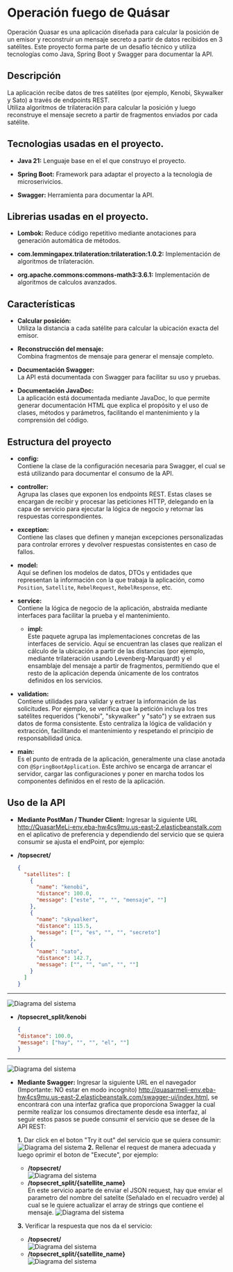 # Operación fuego de Quásar

Operación Quasar es una aplicación diseñada para calcular la posición de un emisor y reconstruir un mensaje secreto a partir de datos recibidos en 3 satélites. Este proyecto forma parte de un desafío técnico y utiliza tecnologías como Java, Spring Boot y Swagger para documentar la API.

## Descripción

La aplicación recibe datos de tres satélites (por ejemplo, Kenobi, Skywalker y Sato) a través de endpoints REST.  
Utiliza algoritmos de trilateración para calcular la posición y luego reconstruye el mensaje secreto a partir de fragmentos enviados por cada satélite.

## Tecnologias usadas en el proyecto.

- **Java 21:**
  Lenguaje base en el el que construyo el proyecto. 

- **Spring Boot:**
  Framework para adaptar el proyecto a la tecnologia de microserivicios.

- **Swagger:**
  Herramienta para documentar la API.

## Librerias usadas en el proyecto.

- **Lombok:**
  Reduce código repetitivo mediante anotaciones para generación automática de métodos.

- **com.lemmingapex.trilateration:trilateration:1.0.2:**
  Implementación de algoritmos de trilateración.

- **org.apache.commons:commons-math3:3.6.1:**
  Implementación de algoritmos de calculos avanzados.

## Características

- **Calcular posición:**  
  Utiliza la distancia a cada satélite para calcular la ubicación exacta del emisor.

- **Reconstrucción del mensaje:**  
  Combina fragmentos de mensaje para generar el mensaje completo.

- **Documentación Swagger:**  
  La API está documentada con Swagger para facilitar su uso y pruebas.

- **Documentación JavaDoc:**  
  La aplicación está documentada mediante JavaDoc, lo que permite generar documentación HTML que explica el propósito y el uso de clases, métodos y parámetros, facilitando el mantenimiento y la comprensión del código.

## Estructura del proyecto

- **config:**  
  Contiene la clase de la configuración necesaria para Swagger, el cual se está utilizando para documentar el consumo de la API.

- **controller:**  
  Agrupa las clases que exponen los endpoints REST. Estas clases se encargan de recibir y procesar las peticiones HTTP, delegando en la capa de servicio para ejecutar la lógica de negocio y retornar las respuestas correspondientes.

- **exception:**  
  Contiene las clases que definen y manejan excepciones personalizadas para controlar errores y devolver respuestas consistentes en caso de fallos.

- **model:**  
  Aquí se definen los modelos de datos, DTOs y entidades que representan la información con la que trabaja la aplicación, como `Position`, `Satellite`, `RebelRequest`, `RebelResponse`, etc.

- **service:**  
  Contiene la lógica de negocio de la aplicación, abstraída mediante interfaces para facilitar la prueba y el mantenimiento.

  - **impl:**  
    Este paquete agrupa las implementaciones concretas de las interfaces de servicio. Aquí se encuentran las clases que realizan el cálculo de la ubicación a partir de las distancias (por ejemplo, mediante trilateración usando Levenberg-Marquardt) y el ensamblaje del mensaje a partir de fragmentos, permitiendo que el resto de la aplicación dependa únicamente de los contratos definidos en los servicios.

- **validation:**  
  Contiene utilidades para validar y extraer la información de las solicitudes. Por ejemplo, se verifica que la petición incluya los tres satélites requeridos ("kenobi", "skywalker" y "sato") y se extraen sus datos de forma consistente. Esto centraliza la lógica de validación y extracción, facilitando el mantenimiento y respetando el principio de responsabilidad única.

- **main:**  
  Es el punto de entrada de la aplicación, generalmente una clase anotada con `@SpringBootApplication`. Este archivo se encarga de arrancar el servidor, cargar las configuraciones y poner en marcha todos los componentes definidos en el resto de la aplicación.

## Uso de la API

- **Mediante PostMan / Thunder Client:**
  Ingresar la siguiente URL http://QuasarMeLi-env.eba-hw4cs9mu.us-east-2.elasticbeanstalk.com en el aplicativo de preferencia y dependiendo del servicio que se quiera consumir se ajusta el endPoint, por ejemplo:

- **/topsecret/**
  ```json
  {
    "satellites": [
      {
        "name": "kenobi",
        "distance": 100.0,
        "message": ["este", "", "", "mensaje", ""]
      },
      {
        "name": "skywalker",
        "distance": 115.5,
        "message": ["", "es", "", "", "secreto"]
      },
      {
        "name": "sato",
        "distance": 142.7,
        "message": ["", "", "un", "", ""]
      }
    ]
  }
---
  ![Diagrama del sistema](multimedia/topsecretPostman.png)
  - **/topsecret_split/kenobi**
    ```json
    {
    "distance": 100.0,
    "message": ["hay", "", "", "el", ""]
    }
---
  ![Diagrama del sistema](multimedia/topsecret_splitKenobi.png)

- **Mediante Swagger:**
  Ingresar la siguiente URL en el navegador (Importante: NO estar en modo incognito) http://quasarmeli-env.eba-hw4cs9mu.us-east-2.elasticbeanstalk.com/swagger-ui/index.html, se encontrará con una interfaz grafica que proporciona Swagger la cual permite realizar los consumos directamente desde esa interfaz, al seguir estos pasos se puede consumir el servicio que se desee de la API REST:  

  **1.** Dar click en el boton "Try it out" del servicio que se quiera consumir:
  ![Diagrama del sistema](multimedia/exampleTry.png)
  **2.** Rellenar el request de manera adecuada y luego oprimir el boton de "Execute", por ejemplo:

  - **/topsecret/**  
    ![Diagrama del sistema](multimedia/topsecretSwagger.png)
  - **/topsecret_split/{satellite_name}**  
  En este servicio aparte de enviar el JSON request, hay que enviar el parametro del nombre del satelite (Señalado en el recuadro verde) al cual se le quiere actualizar el array de strings que contiene el mensaje.
    ![Diagrama del sistema](multimedia/topsecret_splitSwaggerKenobi.png)

  **3.** Verificar la respuesta que nos da el servicio:
  - **/topsecret/**  
  ![Diagrama del sistema](multimedia/topsecretSwaggerResponse.png)
  - **/topsecret_split/{satellite_name}**  
  ![Diagrama del sistema](multimedia/topsecret_splitSwaggerResponse.png)